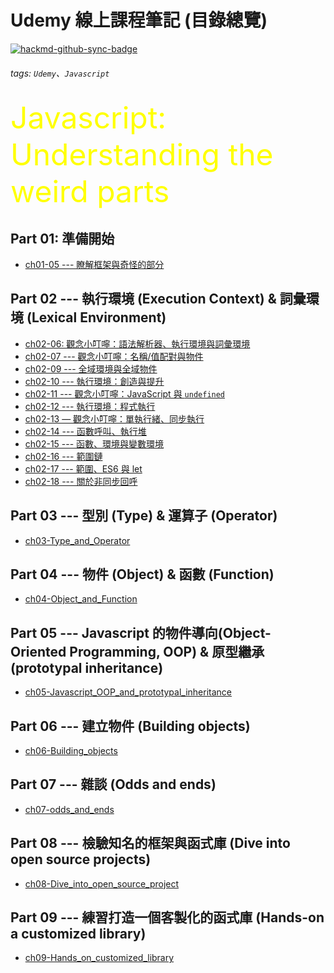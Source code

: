 Udemy 線上課程筆記 (目錄總覽)
===

[![hackmd-github-sync-badge](https://hackmd.io/_z4MP-A6R92ojswYm-35GQ/badge)](https://hackmd.io/_z4MP-A6R92ojswYm-35GQ)
###### tags: `Udemy`、`Javascript`

<font size=20 color=yellow>Javascript: Understanding the weird parts</font><br>

Part 01: 準備開始
---
- [ch01-05 --- 瞭解框架與奇怪的部分](https://hackmd.io/@Hans-Tsai/udemy_js_weird_parts_ch01-05)

Part 02 --- 執行環境 (Execution Context) & 詞彙環境 (Lexical Environment)
---
- [ch02-06: 觀念小叮嚀：語法解析器、執行環境與詞彙環境](https://hackmd.io/@Hans-Tsai/udemy_js_weird_parts_ch02-06)
- [ch02-07 --- 觀念小叮嚀：名稱/值配對與物件](https://hackmd.io/@Hans-Tsai/udemy_js_weird_parts_ch02-07)
- [ch02-09 --- 全域環境與全域物件](https://hackmd.io/@Hans-Tsai/udemy_js_weird_parts_ch02-09)
- [ch02-10 --- 執行環境：創造與提升](https://hackmd.io/@Hans-Tsai/udemy_js_weird_parts_ch02-10)
- [ch02-11 --- 觀念小叮嚀：JavaScript 與 `undefined`](https://hackmd.io/@Hans-Tsai/udemy_js_weird_parts_ch02-11)
- [ch02-12 --- 執行環境：程式執行](https://hackmd.io/@Hans-Tsai/udemy_js_weird_parts_ch02-12)
- [ch02-13 — 觀念小叮嚀：單執行緒、同步執行](https://hackmd.io/@Hans-Tsai/udemy_js_weird_parts_ch02-13)
- [ch02-14 --- 函數呼叫、執行堆](https://hackmd.io/@Hans-Tsai/udemy_js_weird_parts_ch02-14)
- [ch02-15 --- 函數、環境與變數環境](https://hackmd.io/@Hans-Tsai/udemy_js_weird_parts_ch02-15)
- [ch02-16 --- 範圍鏈](https://hackmd.io/@Hans-Tsai/udemy_js_weird_parts_ch02-16)
- [ch02-17 --- 範圍、ES6 與 let](https://hackmd.io/@Hans-Tsai/udemy_js_weird_parts_ch02-17)
- [ch02-18 --- 關於非同步回呼](https://hackmd.io/@Hans-Tsai/udemy_js_weird_parts_ch02-18)

Part 03 --- 型別 (Type) & 運算子 (Operator)
---
- [ch03-Type_and_Operator](./ch03-Type_and_Operator)

Part 04 --- 物件 (Object) & 函數 (Function)
---
- [ch04-Object_and_Function](./ch04-Object_and_Function)

Part 05 --- Javascript 的物件導向(Object-Oriented Programming, OOP) & 原型繼承 (prototypal inheritance)
---
- [ch05-Javascript_OOP_and_prototypal_inheritance](./ch05-Javascript_OOP_and_prototypal_inheritance)

Part 06 --- 建立物件 (Building objects)
---
- [ch06-Building_objects](./ch06-Building_objects)

Part 07 --- 雜談 (Odds and ends)
---
- [ch07-odds_and_ends](./ch07-odds_and_ends)

Part 08 --- 檢驗知名的框架與函式庫 (Dive into open source projects)
---
- [ch08-Dive_into_open_source_project](./ch08-Dive_into_open_source_project)

Part 09 --- 練習打造一個客製化的函式庫 (Hands-on a customized library)
---
- [ch09-Hands_on_customized_library](./ch09-Hands_on_customized_library)

